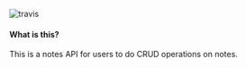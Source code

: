![travis](https://travis-ci.org/andela-aomondi/notes.svg?branch=ft-api)

#### What is this?
This is a notes API for users to do CRUD operations on notes.
